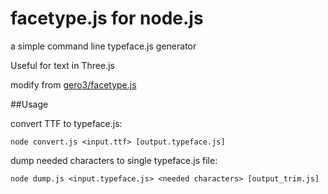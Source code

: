 # facetype.js for node.js
a simple command line typeface.js generator

Useful for text in Three.js

modify from [gero3/facetype.js](https://github.com/gero3/facetype.js)

##Usage

convert TTF to typeface.js:

    node convert.js <input.ttf> [output.typeface.js]


dump needed characters to single typeface.js file:

    node dump.js <input.typeface.js> <needed characters> [output_trim.js]
